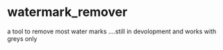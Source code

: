 # watermark_remover
a tool to remove most water marks ....still in devolopment and works with greys only
